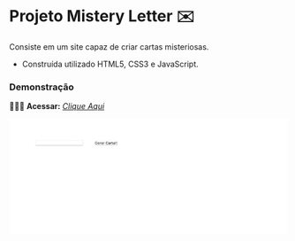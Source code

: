 # Projeto Mistery Letter ✉️

Consiste em um site capaz de criar cartas misteriosas.

* Construída utilizado HTML5, CSS3 e JavaScript.

### Demonstração

👨🏻‍💻 **Acessar:** _[Clique Aqui](https://guilherme-ac-fernandes.github.io/mistery-letter/)_

<p align="center">
  <img src="https://github.com/guilherme-ac-fernandes/mistery-letter/blob/main/mistery-letter.gif" alt="Mistery Letter Gif - Demostração"/>
</p>
